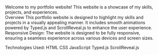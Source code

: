 Welcome to my portfolio website! This website is a showcase of my skills, projects, and experiences.        
Overview
This portfolio website is designed to highlight my skills and projects in a visually appealing manner. It includes smooth animations powered by Typed.js and ScrollReveal.js to enhance the user experience.
Responsive Design: The website is designed to be fully responsive, ensuring a seamless experience across various devices and screen sizes.

Technologies Used:
HTML
CSS
JavaScript
Typed.js
ScrollReveal.js
